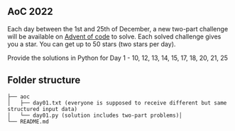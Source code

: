## AoC 2022

Each day between the 1st and 25th of December, a new two-part challenge will be available on [Advent of code](adventofcode.com) to solve. Each solved challenge gives you a star. You can get up to 50 stars (two stars per day). 

Provide the solutions in Python for Day 1 - 10, 12, 13, 14, 15, 17, 18, 20, 21, 25


## Folder structure

```
├── aoc
│   ├── day01.txt (everyone is supposed to receive different but same structured input data)
│   └── day01.py (solution includes two-part problems)│ 
└── README.md

```
